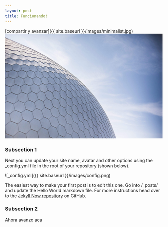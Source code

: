 ```yaml
---
layout: post
title: Funcionando!
---
```

[compartir y avanzar]({{ site.baseurl }}/images/minimalist.jpg)
<br>
![foto minimalista](/images/minimalist.jpg)
### Subsection 1
Next you can update your site name, avatar and other options using the _config.yml file in the root of your repository (shown below).

![_config.yml]({{ site.baseurl }}/images/config.png)

The easiest way to make your first post is to edit this one. Go into /_posts/ and update the Hello World markdown file. For more instructions head over to the [Jekyll Now repository](https://github.com/barryclark/jekyll-now) on GitHub.
### Subsection 2
Ahora avanzo aca
